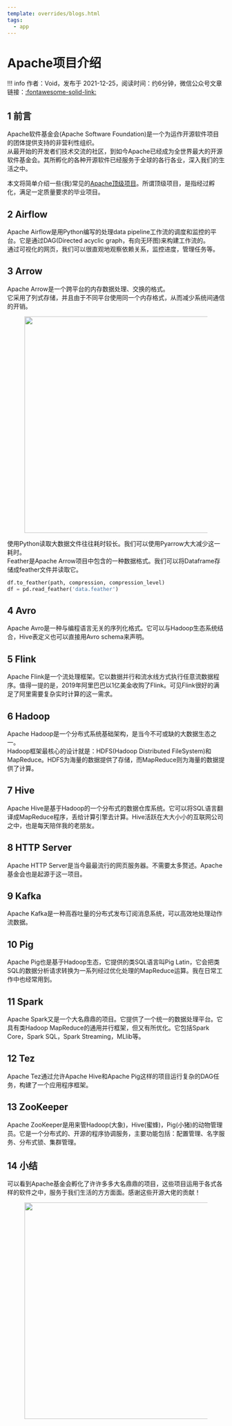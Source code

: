 ```yaml
---
template: overrides/blogs.html
tags:
  - app
---
```


# Apache项目介绍

!!! info
    作者：Void，发布于 2021-12-25，阅读时间：约6分钟，微信公众号文章链接：[:fontawesome-solid-link:](https://mp.weixin.qq.com/s/4Epc4KbWO_BY3h0bHl_-og)

## 1 前言

Apache软件基金会(Apache Software Foundation)是一个为运作开源软件项目的团体提供支持的非营利性组织。  
从最开始的开发者们技术交流的社区，到如今Apache已经成为全世界最大的开源软件基金会。其所孵化的各种开源软件已经服务于全球的各行各业，深入我们的生活之中。

本文将简单介绍一些(我)常见的[Apache顶级项目](https://projects.apache.org/projects.html?committee 'Apache顶级项目一览')。所谓顶级项目，是指经过孵化，满足一定质量要求的毕业项目。

## 2 Airflow

Apache Airflow是用Python编写的处理data pipeline工作流的调度和监控的平台。它是通过DAG(Directed acyclic graph，有向无环图)来构建工作流的。  
通过可视化的网页，我们可以很直观地观察依赖关系，监控进度，管理任务等。

## 3 Arrow

Apache Arrow是一个跨平台的内存数据处理、交换的格式。  
它采用了列式存储，并且由于不同平台使用同一个内存格式，从而减少系统间通信的开销。

<figure>
  <img src="https://cdn.jsdelivr.net/gh/BulletTech2021/Pics/img/apache1.jpg" width="500" />
</figure>

使用Python读取大数据文件往往耗时较长。我们可以使用Pyarrow大大减少这一耗时。  
Feather是Apache Arrow项目中包含的一种数据格式。我们可以将Dataframe存储成feather文件并读取它。

```python
df.to_feather(path, compression, compression_level)
df = pd.read_feather('data.feather')
```

## 4 Avro

Apache Avro是一种与编程语言无关的序列化格式。它可以与Hadoop生态系统结合，Hive表定义也可以直接用Avro schema来声明。

## 5 Flink

Apache Flink是一个流处理框架。它以数据并行和流水线方式执行任意流数据程序。值得一提的是，2019年阿里巴巴以1亿美金收购了Flink。可见Flink很好的满足了阿里需要复杂实时计算的这一需求。

## 6 Hadoop

Apache Hadoop是一个分布式系统基础架构，是当今不可或缺的大数据生态之一。  
Hadoop框架最核心的设计就是：HDFS(Hadoop Distributed FileSystem)和MapReduce。HDFS为海量的数据提供了存储，而MapReduce则为海量的数据提供了计算。

## 7 Hive

Apache Hive是基于Hadoop的一个分布式的数据仓库系统。它可以将SQL语言翻译成MapReduce程序，丢给计算引擎去计算。Hive活跃在大大小小的互联网公司之中，也是每天陪伴我的老朋友。

## 8 HTTP Server

Apache HTTP Server是当今最最流行的网页服务器。不需要太多赘述。Apache基金会也是起源于这一项目。

## 9 Kafka

Apache Kafka是一种高吞吐量的分布式发布订阅消息系统，可以高效地处理动作流数据。

## 10 Pig

Apache Pig也是基于Hadoop生态，它提供的类SQL语言叫Pig Latin，它会把类SQL的数据分析请求转换为一系列经过优化处理的MapReduce运算。我在日常工作中也经常用到。

## 11 Spark

Apache Spark又是一个大名鼎鼎的项目。它提供了一个统一的数据处理平台。它具有类Hadoop MapReduce的通用并行框架，但又有所优化。它包括Spark Core，Spark SQL，Spark Streaming，MLlib等。

## 12 Tez

Apache Tez通过允许Apache Hive和Apache Pig这样的项目运行复杂的DAG任务，构建了一个应用程序框架。

## 13 ZooKeeper

Apache ZooKeeper是用来管Hadoop(大象)，Hive(蜜蜂)，Pig(小猪)的动物管理员。它是一个分布式的、开源的程序协调服务，主要功能包括：配置管理、名字服务、分布式锁、集群管理。

## 14 小结

可以看到Apache基金会孵化了许许多多大名鼎鼎的项目，这些项目运用于各式各样的软件之中，服务于我们生活的方方面面。感谢这些开源大佬的贡献！

<figure>
  <img src="https://cdn.jsdelivr.net/gh/BulletTech2021/Pics/2021-6-14/1623639526512-1080P%20(Full%20HD)%20-%20Tail%20Pic.png" width="500" />
</figure>
